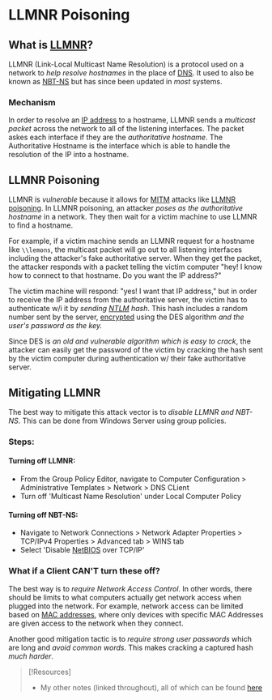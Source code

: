 
# LLMNR Poisoning
## What is [LLMNR](/networking/protocols/LLMNR.md)?
LLMNR (Link-Local Multicast Name Resolution) is a protocol used on a network to *help resolve hostnames* in the place of [DNS](/networking/DNS/DNS.md). It used to also be known as [NBT-NS](/networking/protocols/NBT-NS.md) but has since been updated in *most* systems.
### Mechanism
In order to resolve an [IP address](/networking/OSI/IP-addresses.md) to a hostname, LLMNR sends a *multicast packet* across the network to all of the listening interfaces. The packet askes each interface if they are the *authoritative hostname*. The Authoritative Hostname is the interface which is able to handle the resolution of the IP into a hostname.
## LLMNR Poisoning
LLMNR is *vulnerable* because it allows for [MITM](/cybersecurity/TTPs/exploitation/MITM.md) attacks like [LLMNR poisoning](/PNPT/PEH/active-directory/initial-vectors/LLMNR-poisoning.md). In LLMNR poisoning, an attacker *poses as the authoritative hostname* in a network. They then wait for a victim machine to use LLMNR to find a hostname.

For example, if a victim machine sends an LLMNR request for a hostname like `\\lemons`, the multicast packet will go out to all listening interfaces including the attacker's fake authoritative server. When they get the packet, the attacker responds with a packet telling the victim computer "hey! I know how to connect to that hostname. Do you want the IP address?"

The victim machine will respond: "yes! I want that IP address," but in order to receive the IP address from the authoritative server, the victim has to authenticate w/i it by *sending [NTLM](/networking/protocols/NTLM.md) hash*. This hash includes a random number sent by the server, [encrypted](/computers/concepts/cryptography/cryptography.md) using the DES algorithm *and the user's password as the key.*

Since DES is *an old and vulnerable algorithm which is easy to crack*, the attacker can easily get the password of the victim by cracking the hash sent by the victim computer during authentication w/ their fake authoritative server.
## Mitigating LLMNR
The best way to mitigate this attack vector is to *disable LLMNR and NBT-NS*. This can be done from Windows Server using group policies.
### Steps:
#### Turning off LLMNR:
- From the Group Policy Editor, navigate to Computer Configuration > Administrative Templates > Network > DNS CLient
- Turn off 'Multicast Name Resolution' under Local Computer Policy 
#### Turning off NBT-NS:
- Navigate to Network Connections > Network Adapter Properties > TCP/IPv4 Properties > Advanced tab > WINS tab
- Select 'Disable [NetBIOS](/networking/protocols/NetBIOS.md) over TCP/IP'
### What if a Client CAN'T turn these off?
The best way is to *require Network Access Control*. In other words, there should be limits to what computers actually get network access when plugged into the network. For example, network access can be limited based on [MAC addresses](/networking/OSI/MAC-addresses.md), where only devices with specific MAC Addresses are given access to the network when they connect.

Another good mitigation tactic is to *require strong user passwords* which are long and *avoid common words*. This makes cracking a captured hash *much harder*.

> [!Resources]
> - My other notes (linked throughout), all of which can be found [here](https://github.com/TrshPuppy/obsidian-notes)

